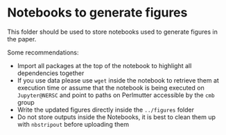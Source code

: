 # Notebooks to generate figures

This folder should be used to store notebooks used to generate figures in the paper.

Some recommendations:

* Import all packages at the top of the notebook to highlight all dependencies together
* If you use data please use `wget` inside the notebook to retrieve them at execution time or assume that the notebook is being executed on `Jupyter@NERSC` and point to paths on Perlmutter accessible by the `cmb` group
* Write the updated figures directly inside the `../figures` folder
* Do not store outputs inside the Notebooks, it is best to clean them up with `nbstripout` before uploading them